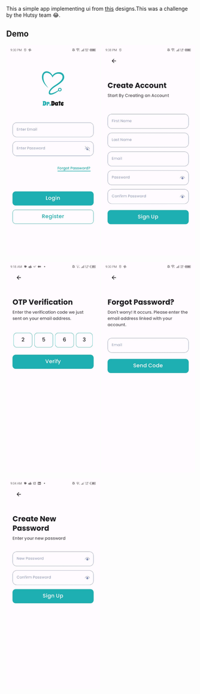 This a simple app implementing ui from [this](https://www.figma.com/community/file/1299349885459221555) designs.This was a challenge by the Hutsy team 😂.

## Demo

<img src="screenshots/login.jpeg" width="250"/> <img src="screenshots/sign_up.jpeg" width="250"/>

<img src="screenshots/otp_screen.jpeg" width="250"/> <img src="screenshots/forgot_password.jpeg" width="250"/>

<img src="screenshots/change_password.jpeg" width="250"/>
